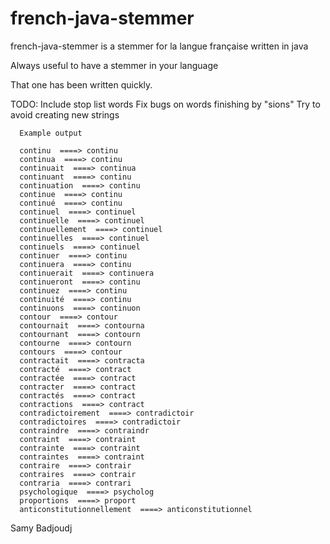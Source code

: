 french-java-stemmer
===================

french-java-stemmer is a stemmer for la langue française written in java

Always useful to have a stemmer in your language

That one has been written quickly.


TODO: Include stop list words
      Fix bugs on words finishing by "sions"
      Try to avoid creating new strings


      Example output

      continu  ====> continu
      continua  ====> continu
      continuait  ====> continua
      continuant  ====> continu
      continuation  ====> continu
      continue  ====> continu
      continué  ====> continu
      continuel  ====> continuel
      continuelle  ====> continuel
      continuellement  ====> continuel
      continuelles  ====> continuel
      continuels  ====> continuel
      continuer  ====> continu
      continuera  ====> continu
      continuerait  ====> continuera
      continueront  ====> continu
      continuez  ====> continu
      continuité  ====> continu
      continuons  ====> continuon
      contour  ====> contour
      contournait  ====> contourna
      contournant  ====> contourn
      contourne  ====> contourn
      contours  ====> contour
      contractait  ====> contracta
      contracté  ====> contract
      contractée  ====> contract
      contracter  ====> contract
      contractés  ====> contract
      contractions  ====> contract
      contradictoirement  ====> contradictoir
      contradictoires  ====> contradictoir
      contraindre  ====> contraindr
      contraint  ====> contraint
      contrainte  ====> contraint
      contraintes  ====> contraint
      contraire  ====> contrair
      contraires  ====> contrair
      contraria  ====> contrari
      psychologique  ====> psycholog
      proportions  ====> proport
      anticonstitutionnellement  ====> anticonstitutionnel





Samy Badjoudj